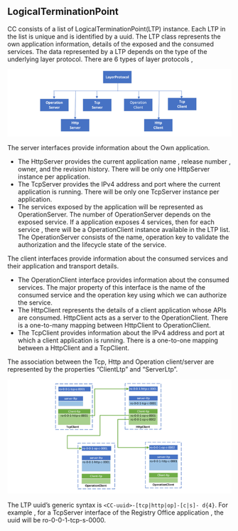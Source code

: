 ## LogicalTerminationPoint
CC consists of a list of LogicalTerminationPoint(LTP) instance. Each LTP in the list is unique and is identified by a uuid.
The LTP class represents the own application information, details of the exposed and the consumed services. The data represented by a LTP depends on the type of the underlying layer protocol. There are 6 types of layer protocols , 

![LayerProtocolTypes](pictures/LayerProtocol.png)

The server interfaces provide information about the Own application. 

- The HttpServer provides the current application name , release number , owner, and the revision history. There will be only one HttpServer instance per application.
- The TcpServer provides the IPv4 address and port where the current application is running. There will be only one TcpServer instance per application.
- The services exposed by the application will be represented as OperationServer. The number of OperationServer depends on the exposed service. If a application exposes 4 services, then for each service , there will be a OperationClient instance available in the LTP list. The OperationServer consists of the name, operation key to validate the authorization and the lifecycle state of the service.

The client interfaces provide information about the consumed services and their application and transport details.

- The OperationClient interface provides information about the consumed services. The major property of this interface is the name of the consumed service and the operation key using which we can authorize the service.
- The HttpClient represents the details of a client application whose APIs are consumed. HttpClient acts as a server to the OperationClient. There is a one-to-many mapping between HttpClient to OperationClient.
- The TcpClient provides information about the IPv4 address and port at which a client application is running. There is a one-to-one mapping between a HttpClient and a TcpClient.

The association between the Tcp, Http and Operation client/server are represented by the properties “ClientLtp” and “ServerLtp”.

![ClientServerRelationships](pictures/clientServerLtp.png)

The LTP uuid’s generic syntax is `<CC-uuid>-[tcp|http|op]-[c|s]- d{4}`. 
For example , for a TcpServer interface of the Registry Office application , the uuid will be ro-0-0-1-tcp-s-0000.